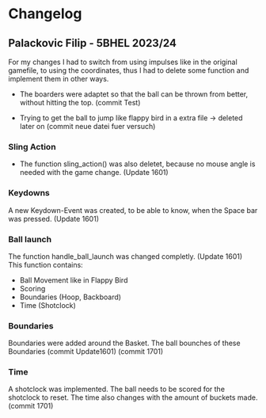 # Changelog
## Palackovic Filip - 5BHEL 2023/24

For my changes I had to switch from using impulses like in the original gamefile, to using the coordinates, thus I had to delete some function and implement them
in other ways.

* The boarders were adaptet so that the ball can be thrown from better, without hitting the top. (commit Test)

* Trying to get the ball to jump like flappy bird in a extra file -> deleted later on (commit neue datei fuer versuch)

### Sling Action 

* The function sling_action() was also deletet, because no mouse angle is needed with the game change. (Update 1601)

### Keydowns

A new Keydown-Event was created, to be able to know, when the Space bar was pressed. (Update 1601)

### Ball launch

The function handle_ball_launch was changed completly.  (Update 1601)
This function contains:
* Ball Movement like in Flappy Bird
* Scoring 
* Boundaries (Hoop, Backboard)
* Time (Shotclock)


### Boundaries
Boundaries were added around the Basket. The ball bounches of these Boundaries (commit Update1601) (commit 1701)

### Time
A shotclock was implemented. The ball needs to be scored for the shotclock to reset. The time also changes with the amount of buckets made. (commit 1701)
